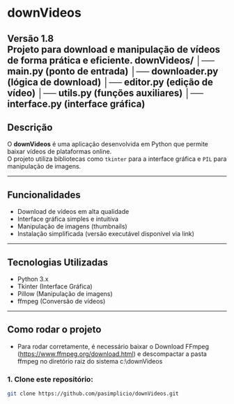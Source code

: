 # downVideos

**Versão 1.8**  
Projeto para download e manipulação de vídeos de forma prática e eficiente.
downVideos/
│── main.py (ponto de entrada)
│── downloader.py (lógica de download)
│── editor.py (edição de vídeo)
│── utils.py (funções auxiliares)
│── interface.py (interface gráfica)
---

## Descrição

O **downVideos** é uma aplicação desenvolvida em Python que permite baixar vídeos de plataformas online.  
O projeto utiliza bibliotecas como `tkinter` para a interface gráfica e `PIL` para manipulação de imagens.

---

## Funcionalidades

- Download de vídeos em alta qualidade
- Interface gráfica simples e intuitiva
- Manipulação de imagens (thumbnails)
- Instalação simplificada (versão executável disponível via link)

---

## Tecnologias Utilizadas

- Python 3.x
- Tkinter (Interface Gráfica)
- Pillow (Manipulação de imagens)
- ffmpeg (Conversão de vídeos)

---

##  Como rodar o projeto
- Para rodar corretamente, é necessário baixar o Download FFmpeg (https://www.ffmpeg.org/download.html) e descompactar a pasta ffmpeg no diretório raiz do sistema c:\downVideos
### 1. Clone este repositório:

```bash
git clone https://github.com/pasimplicio/downVideos.git
